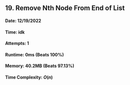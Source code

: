 ## 19. Remove Nth Node From End of List

#### Date: 12/19/2022

#### Time: idk

#### Attempts: 1

#### Runtime: 0ms (Beats 100%)

#### Memory: 40.2MB (Beats 97.13%)

#### Time Complexity: $O(n)$